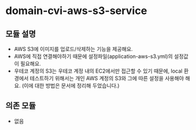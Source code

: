 # domain-cvi-aws-s3-service
## 모듈 설명
- AWS S3에 이미지를 업로드/삭제하는 기능을 제공해요.
- AWS에 직접 연결해야하기 때문에 설정파일(application-aws-s3.yml)의 설정값이 필요해요.
- 우테코 계정의 S3는 우테코 계정 내의 EC2에서만 접근할 수 있기 때문에, local 환경에서 테스트하기 위해서는 개인 AWS 계정의 S3와 그에 따른 설정을 사용해야 해요.
  (이에 대한 방법은 문서에 정리해 두었습니다.)

## 의존 모듈 
- 없음
